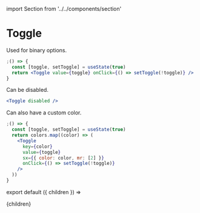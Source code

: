 import Section from '../../components/section'

# Toggle

Used for binary options.

```jsx live
;() => {
  const [toggle, setToggle] = useState(true)
  return <Toggle value={toggle} onClick={() => setToggle(!toggle)} />
}
```

Can be disabled.

```jsx live
<Toggle disabled />
```

Can also have a custom color.

```jsx live
;() => {
  const [toggle, setToggle] = useState(true)
  return colors.map((color) => (
    <Toggle
      key={color}
      value={toggle}
      sx={{ color: color, mr: [2] }}
      onClick={() => setToggle(!toggle)}
    />
  ))
}
```

export default ({ children }) => <Section name='toggle'>{children}</Section>
